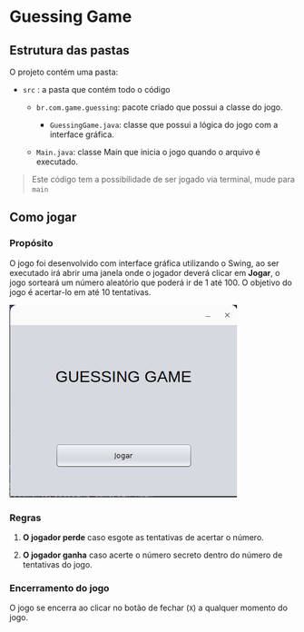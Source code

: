 # Guessing Game

## Estrutura das pastas

O projeto contém uma pasta:

- `src` : a pasta que contém todo o código
  
  - `br.com.game.guessing`: pacote criado que possui a classe do jogo.

    - `GuessingGame.java`: classe que possui a lógica do jogo com a interface gráfica.
  
  - `Main.java`: classe Main que inicia o jogo quando o arquivo é executado.

> Este código tem a possibilidade de ser jogado via terminal, mude para `main`

## Como jogar

### Propósito

O jogo foi desenvolvido com interface gráfica utilizando o Swing, ao ser executado irá abrir uma janela onde o jogador deverá clicar em **Jogar**, o jogo sorteará um número aleatório que poderá ir de 1 até 100. O objetivo do jogo é acertar-lo em até 10 tentativas.

![GuessingGame](./assets/images/game.png)

### Regras

1. **O jogador perde** caso esgote as tentativas de acertar o número.

2. **O jogador ganha** caso acerte o número secreto dentro do número de tentativas do jogo.

### Encerramento do jogo

O jogo se encerra ao clicar no botão de fechar (`X`) a qualquer momento do jogo.
